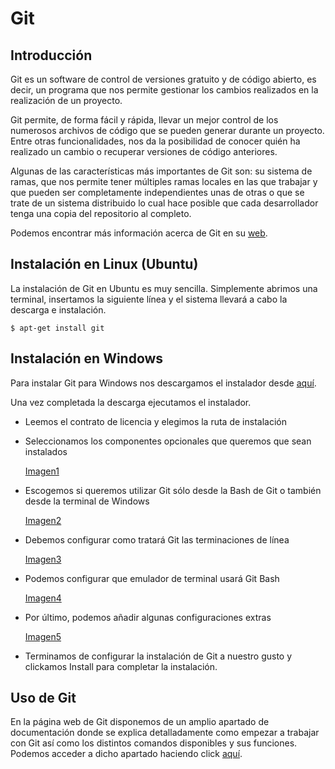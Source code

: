 # Git

## Introducción

Git es un software de control de versiones gratuito y de código abierto, es decir, un programa que
nos permite gestionar los cambios realizados en la realización de un proyecto.

Git permite, de forma fácil y rápida, llevar un mejor control de los numerosos archivos de código que
se pueden generar durante un proyecto. Entre otras funcionalidades, nos da la posibilidad de conocer
quién ha realizado un cambio o recuperar versiones de código anteriores.

Algunas de las características más importantes de Git son: su sistema de ramas, que nos permite
tener múltiples ramas locales en las que trabajar y que pueden ser completamente independientes
unas de otras o que se trate de un sistema distribuido lo cual hace posible que cada desarrollador
tenga una copia del repositorio al completo.

Podemos encontrar más información acerca de Git en su [web](https://git-scm.com/).

## Instalación en Linux (Ubuntu)

La instalación de Git en Ubuntu es muy sencilla. Simplemente abrimos una terminal, insertamos la
siguiente línea y el sistema llevará a cabo la descarga e instalación.

    $ apt-get install git

## Instalación en Windows

Para instalar Git para Windows nos descargamos el instalador desde [aquí](https://git-scm.com/download/win).

Una vez completada la descarga ejecutamos el instalador.

* Leemos el contrato de licencia y elegimos la ruta de instalación
* Seleccionamos los componentes opcionales que queremos que sean instalados
 
    [Imagen1](/cap2_git/images/3.png)

* Escogemos si queremos utilizar Git sólo desde la Bash de Git o también desde la terminal de Windows

    [Imagen2](/cap2_git/images/5.png)
    
* Debemos configurar como tratará Git las terminaciones de línea

    [Imagen3](/cap2_git/images/6.png) 

* Podemos configurar que emulador de terminal usará Git Bash

    [Imagen4](/cap2_git/images/7.png) 

* Por último, podemos añadir algunas configuraciones extras

    [Imagen5](/cap2_git/images/8.png) 

* Terminamos de configurar la instalación de Git a nuestro gusto y clickamos Install para completar la instalación.

## Uso de Git

En la página web de Git disponemos de un amplio apartado de documentación donde se explica detalladamente
como empezar a trabajar con Git así como los distintos comandos disponibles y sus funciones.
Podemos acceder a dicho apartado haciendo click [aquí](https://git-scm.com/doc).
